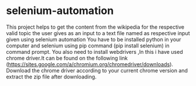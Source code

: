 # selenium-automation
This project helps to get the content from the wikipedia for the respective valid topic  the user gives as an input to a text file named as respective input given using selenium automation 
You have to be installed python in your computer and selenium using pip command (pip install selenium) in command prompt. You also need to install webdrivers ,In this i have used
chrome driver.It can be found on the following link (https://sites.google.com/a/chromium.org/chromedriver/downloads). Download the  chrome driver according to your current chrome version and extract the zip file after downloading. 
